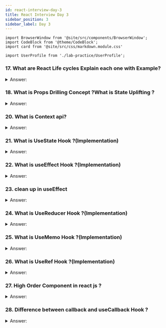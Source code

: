 ```yaml
---
id: react-interview-day-3
title: React Interview Day 3
sidebar_position: 3
sidebar_label: Day 3
---
```


```mdx-code-block
import BrowserWindow from '@site/src/components/BrowserWindow';
import CodeBlock from '@theme/CodeBlock';
import card from '@site/src/css/markdown.module.css'

import UserProfile from './lab-practice/UserProfile';
```

### 17. What are React Life cycles Explain each one with Example?

<details>
    <summary>Answer:</summary>

React has transitioned to using function components and hooks as the primary way to manage component lifecycles. Class components, which used the lifecycle methods, are still relevant but not the recommended approach for new projects. I'll provide an overview of both class component lifecycle methods and functional component equivalents.

**Class Component Lifecycle:**

1. **Mounting Phase:**
   These methods are called when an instance of a component is being created and inserted into the DOM.

   - `constructor()`: This is the first method called when a component is created. It's used to initialize state and bind event handlers.
   
   - `render()`: This method is used to return the JSX that represents the component's UI.
   
   - `componentDidMount()`: Called after the component is rendered into the DOM. It's a good place to fetch data or set up subscriptions.

   ```jsx
   class ExampleComponent extends React.Component {
     constructor(props) {
       super(props);
       this.state = { count: 0 };
     }
   
     componentDidMount() {
       console.log('Component mounted');
       // You can perform API calls or set up timers here
     }
   
     render() {
       return <div>{this.state.count}</div>;
     }
   }
   ```

2. **Updating Phase:**
   These methods are called when a component is being re-rendered due to changes in props or state.

   - `componentDidUpdate(prevProps, prevState)`: Called after the component's update has been flushed to the DOM. You can perform actions based on the previous props and state.

   ```jsx
   class ExampleComponent extends React.Component {
     componentDidUpdate(prevProps, prevState) {
       if (this.props.someValue !== prevProps.someValue) {
         console.log('Props changed');
       }
     }
   
     render() {
       return <div>{this.props.someValue}</div>;
     }
   }
   ```

3. **Unmounting Phase:**
   This method is called before a component is removed from the DOM.

   - `componentWillUnmount()`: Used to clean up resources, subscriptions, or timers created in `componentDidMount`.

   ```jsx
   class ExampleComponent extends React.Component {
     componentWillUnmount() {
       console.log('Component will unmount');
       // Clean up resources here
     }
   
     render() {
       return <div>{this.props.data}</div>;
     }
   }
   ```

**Functional Component Equivalents with Hooks:**

React introduced hooks to manage component logic in functional components.

1. **Effect Hook (`useEffect`):**
   The equivalent of `componentDidMount`, `componentDidUpdate`, and `componentWillUnmount` combined.

   ```jsx
   import React, { useState, useEffect } from 'react';

   function ExampleComponent() {
     const [count, setCount] = useState(0);

     useEffect(() => {
       console.log('Component mounted');
       // You can perform API calls or set up timers here

       return () => {
         console.log('Component will unmount');
         // Clean up resources here
       };
     }, []); // Empty array means this effect only runs on mount and unmount

     return <div>{count}</div>;
   }
   ```


</details>

### 18. What is Props Drilling Concept ?What is State Uplifting ?

<details>
    <summary>Answer:</summary>

In React, Props Drilling and State Lifting are concepts related to how you manage and share data between components. Let's break them down in simple terms with examples:

**Props Drilling:**

Imagine you have a tree-like structure of components, where a component A needs to pass data to component C, but component B is in between them. To get the data from A to C, you have to pass the data through B, even though B doesn't need the data itself. This passing of data through intermediate components is called Props Drilling.

**Example:**

Let's say you have a parent component `App`, a middle component `ParentComponent`, and a child component `ChildComponent`. You want to pass a piece of data from `App` to `ChildComponent`:

```jsx title="App.js"
// 
import React from 'react';
import ParentComponent from './ParentComponent';

function App() {
  const dataToPass = "Hello from App!";

  return (
    <div>
      <ParentComponent data={dataToPass} />
    </div>
  );
}

export default App;
```

```jsx title="ParentComponent.js"
import React from 'react';
import ChildComponent from './ChildComponent';

function ParentComponent(props) {
  return (
    <div>
      <ChildComponent data={props.data} />
    </div>
  );
}

export default ParentComponent;
```

```jsx title="ChildComponent.js"
import React from 'react';

function ChildComponent(props) {
  return <div>{props.data}</div>;
}

export default ChildComponent;
```

In this example, `ParentComponent` is receiving the data from its parent `App` and then passing it down to `ChildComponent`. This is props drilling, as the data is being drilled through `ParentComponent` even though it doesn't directly use the data itself.

**State Lifting:**
State Lifting involves moving the state from a child component up to a parent component when multiple child components need access to that state. This way, the state becomes shared among these child components through their common parent.

Example:
Suppose you have two sibling components, `CounterA` and `CounterB`, and you want them to share the same counter value:

```jsx title="CounterA.js" 
import React from 'react';

function CounterA(props) {
  return (
    <div>
      <p>Counter A: {props.counter}</p>
      <button onClick={props.onIncrement}>Increment A</button>
    </div>
  );
}

export default CounterA;
```

```jsx title="CounterB.js"

import React from 'react';

function CounterB(props) {
  return (
    <div>
      <p>Counter B: {props.counter}</p>
      <button onClick={props.onIncrement}>Increment B</button>
    </div>
  );
}

export default CounterB;
```

```jsx title="ParentComponent.js"
import React, { useState } from 'react';
import CounterA from './CounterA';
import CounterB from './CounterB';

function ParentComponent() {
  const [counter, setCounter] = useState(0);

  const incrementCounter = () => {
    setCounter(counter + 1);
  };

  return (
    <div>
      <CounterA counter={counter} onIncrement={incrementCounter} />
      <CounterB counter={counter} onIncrement={incrementCounter} />
    </div>
  );
}

export default ParentComponent;
```

In this example, the state (`counter`) is lifted from both `CounterA` and `CounterB` to their common parent, `ParentComponent`. This way, both child components share the same state and can update it by calling the `onIncrement` function.

</details>

### 20. What is Context api?

<details>
    <summary>Answer:</summary>

Imagine you're building a large React app with multiple components, and many of these components need to access the same data, like a user's authentication status or theme preferences. Instead of passing this data through props from parent to child components, React offers a more efficient way to share data across components, called the Context API.

Think of Context API as a global messenger service for your components. It allows you to create a centralized place where you can store and share data that multiple components need, without having to pass it down manually.

**Example: Theme Context**

Let's say you're building a website with a light and dark theme, and you want all your components to be aware of the current theme. Using Context API, you can achieve this without passing the theme as a prop through all your components.

1. **Create the Context:**
   First, you define a context. Think of it as a container for your shared data.
   
   ```jsx title="ThemeContext.js"
   import React from 'react';
   
   const ThemeContext = React.createContext();
   
   export default ThemeContext;
   ```

2. **Provide the Data:**
   Somewhere near the top of your component tree, you wrap your components with a provider. This provider makes the shared data available to all components underneath it.
   
   ```jsx title="App.js"

   import React from 'react';
   import ThemeContext from './ThemeContext';
   import Header from './Header';
   
   function App() {
     const theme = 'dark'; // You can have logic to determine the theme
   
     return (
       <ThemeContext.Provider value={theme}>
         <Header />
         {/* Other components */}
       </ThemeContext.Provider>
     );
   }
   
   export default App;
   ```

3. **Consume the Data:**
   In any component that needs the theme, you can use the `useContext` hook to access the shared data without having to pass it through props.
   
   ```jsx title="Header.js"
  
   import React, { useContext } from 'react';
   import ThemeContext from './ThemeContext';
   
   function Header() {
     const theme = useContext(ThemeContext);
     const headerStyle = {
       backgroundColor: theme === 'dark' ? 'black' : 'white',
       color: theme === 'dark' ? 'white' : 'black',
     };
   
     return (
       <header style={headerStyle}>
         {/* Header content */}
       </header>
     );
   }
   
   export default Header;
   ```

By using the Context API, you've made it easy for components to access and use the theme information without prop-drilling. This simplifies your code and makes it more maintainable, especially when dealing with larger applications with complex component hierarchies.

</details>

### 21. What is UseState Hook ?(Implementation)

<details>
    <summary>Answer:</summary>

In React, the `useState` hook is a feature that allows you to add state management to functional components. It lets you create and manage a piece of state within a functional component without the need for class components or complex state management libraries.

Here's a simple explanation of how to use the `useState` hook with an example:

Let's say you're building a counter component. You want the counter to increase by 1 every time a button is clicked. Here's how you would achieve this using the `useState` hook:

```jsx live

function Counter() {
  // Declare a piece of state named "count" with an initial value of 0.
  // The "setCount" function is used to update the "count" state.
  const [count, setCount] = useState(0);

  // Event handler for the button click
  const increment = () => {
    // Use the "setCount" function to update the "count" state.
    // It takes the new value as an argument and re-renders the component.
    setCount(count + 1);
  };

  return (
    <div>
      <h1>Counter App</h1>
      <p>Count: {count}</p>
      <button onClick={increment}>Increment</button>
    </div>
  );
}

```

**In this example:**

1. We import the `useState` hook from React.
2. Inside the `Counter` component, we declare a state variable named `count` using the `useState` hook. The initial value of `count` is set to `0`.
3. We also get a function named `setCount` from the `useState` hook. This function is used to update the value of `count` and trigger a re-render of the component.
4. When the button is clicked, the `increment` function is called. Inside this function, we use `setCount` to increase the value of `count` by 1.
5. The updated `count` value is displayed in the JSX using curly braces `{count}`.
6. The button's `onClick` attribute is set to the `increment` function, so clicking the button triggers the increment logic.

The `useState` hook helps you manage the state of your component in a simple and straightforward manner, making it a powerful tool for state management in React functional components.

</details>

### 22. What is useEffect Hook ?(Implementation)

<details>
    <summary>Answer:</summary>

`useEffect` is a built-in React hook that allows you to perform side effects in your functional components. Side effects might include data fetching, DOM manipulation, subscriptions, or anything that needs to happen after rendering. It's a way to introduce lifecycle behavior to functional components, similar to what class components do with methods like `componentDidMount`, `componentDidUpdate`, and `componentWillUnmount`.

**Example:**
Let's say you're building a weather app. You want to fetch weather data from an API and display it when the component renders, and you also want to update the weather data whenever the user's location changes.

Here's how you could use the `useEffect` hook to achieve this:

```jsx
import React, { useState, useEffect } from 'react';

function WeatherApp() {
  const [weatherData, setWeatherData] = useState(null);
  const [location, setLocation] = useState('New York');

  // This useEffect runs after the component renders
  useEffect(() => {
    // Simulating an API call to fetch weather data
    fetch(`https://api.example.com/weather?location=${location}`)
      .then(response => response.json())
      .then(data => setWeatherData(data))
      .catch(error => console.error(error));
  }, [location]); // The effect will re-run if location changes

  return (
    <div>
      <h1>Weather App</h1>
      <p>Current Location: {location}</p>
      {weatherData ? (
        <div>
          <p>Temperature: {weatherData.temperature}°C</p>
          <p>Condition: {weatherData.condition}</p>
        </div>
      ) : (
        <p>Loading weather data...</p>
      )}
    </div>
  );
}

export default WeatherApp;
```

In this example, the `useEffect` hook is used to fetch weather data from an API when the component renders. It also monitors the `location` state. If the `location` changes, the effect will re-run, fetching the new weather data based on the updated location. This way, you're handling both the initial rendering and any subsequent updates to the component's data.


</details>

### 23. clean up in useEffect

<details>
  <summary>Answer:</summary>

In React, a `useEffect` hook is used to perform side effects in your components. Side effects could include things like data fetching, subscriptions, or manually changing the DOM. Sometimes, these side effects need to be cleaned up or undone when the component is removed from the screen or when the relevant data changes.

Cleaning up in `useEffect` means making sure that any resources or effects you set up are properly removed or reverted when they're no longer needed. This helps prevent memory leaks and ensures that your application runs smoothly.

**Simple analogy:**

Imagine you're at a campfire, and you want to roast marshmallows. After you're done roasting, it's important to extinguish the fire properly, so it doesn't cause any problems. Cleaning up in `useEffect` is similar – you're ensuring that any "fires" you started in your component are put out when you're done with them.

Now, let's relate this to React with an example:

```jsx
import React, { useState, useEffect } from 'react';
```

```jsx live
function CampfireComponent() {
  const [roasting, setRoasting] = useState(false);

  useEffect(() => {
    // This is like starting the campfire
    console.log('Campfire started');

    // Clean-up function
    return () => {
      // This is like extinguishing the campfire
      console.log('Campfire extinguished');
    };
  }, [roasting]);

  const toggleRoasting = () => {
    setRoasting((prevState) => !prevState);
  };

  return (
    <div>
      <button onClick={toggleRoasting}>
        {roasting ? 'Stop Roasting' : 'Start Roasting'}
      </button>
      <p>Roasting: {roasting ? 'Yes' : 'No'}</p>
    </div>
  );
}

```

In this example, the `useEffect` hook sets up the "campfire" when `roasting` state changes. The `return` function inside the `useEffect` acts as the cleanup step when the component unmounts or when the `roasting` state changes again. This ensures that any resources or effects initiated during the "campfire" are properly cleaned up when they're no longer needed.

During an interview, you can explain how this analogy applies to React's `useEffect`, emphasizing that it's a way to manage resources and effects to maintain the performance and stability of your application.

</details>

### 24. What is UseReducer Hook ?(Implementation)

<details>
  <summary>Answer:</summary>

The `useReducer` hook in React is a way to manage complex state logic in your components. It's an alternative to the more commonly used `useState` hook. While `useState` is great for simple state management, `useReducer` is more suitable when your state transitions involve multiple actions and become intricate.

**Think of it like this:** Imagine you're driving a car, and you need to make various maneuvers like accelerating, braking, and turning. If your car actions become more intricate, it's easier to use a steering wheel (like `useReducer`) than pushing pedals (like `useState`).

**Example:**

Let's say you're building a simple counter app using `useReducer`.

First, you'll need to import `useReducer` at the top of your component file:

```jsx
import React, { useReducer } from 'react';
```

Now, let's create a reducer function. The reducer takes the current state and an action as parameters and returns the new state based on the action. In this example, we'll increment and decrement the count based on the action type.

```jsx
const initialState = { count: 0 };

const reducer = (state, action) => {
  switch (action.type) {
    case 'INCREMENT':
      return { count: state.count + 1 };
    case 'DECREMENT':
      return { count: state.count - 1 };
    default:
      return state;
  }
};
```

Now, in your component, you can use the `useReducer` hook like this:

```jsx
function Counter() {
  const [state, dispatch] = useReducer(reducer, initialState);

  return (
    <div>
      <p>Count: {state.count}</p>
      <button onClick={() => dispatch({ type: 'INCREMENT' })}>Increment</button>
      <button onClick={() => dispatch({ type: 'DECREMENT' })}>Decrement</button>
    </div>
  );
}
```

```jsx live
function Counter() {
const initialState = { count: 0 };

const reducer = (state, action) => {
  switch (action.type) {
    case 'INCREMENT':
      return { count: state.count + 1 };
    case 'DECREMENT':
      return { count: state.count - 1 };
    default:
      return state;
  }
};
  const [state, dispatch] = useReducer(reducer, initialState);

  return (
    <div>
      <p>Count: {state.count}</p>
      <button onClick={() => dispatch({ type: 'INCREMENT' })}>Increment</button> 
      <span> </span>
      <button onClick={() => dispatch({ type: 'DECREMENT' })}>Decrement</button>
    </div>
  );
}
```

In this example, `state` holds the current state object, and `dispatch` is a function that sends actions to the reducer. When the buttons are clicked, they dispatch the respective actions, and the reducer function updates the state accordingly.

This way, you're using `useReducer` to manage the state transitions more effectively, especially when the logic becomes more complex. It's like having a dedicated tool (reducer) for handling different actions and their effects on the state.

</details>

### 25. What is UseMemo Hook ?(Implementation)

<details>
  <summary>Answer:</summary>

Imagine you're building a React application, and sometimes your components need to perform some heavy calculations or operations to generate data. Now, if these calculations are done every time your component renders, it could slow down your app's performance, especially if the input data hasn't changed. This is where `useMemo` comes in handy.

`useMemo` is a React hook that allows you to optimize performance by memoizing (caching) the result of a function or computation. It remembers the result of a calculation based on the dependencies you provide, and only recalculates when those dependencies change.

**Simple example:**

```jsx
import React, { useState, useMemo } from 'react';
```

```jsx live
function App() {
  const [count, setCount] = useState(0);
  
  // Without useMemo: This function gets called every time the component renders
  const expensiveCalculation = () => {
    console.log("Calculating...");
    let result = 0;
    for (let i = 1; i <= count; i++) {
      result += i;
    }
    return result;
  };

  // With useMemo: This function will only re-run when 'count' changes
  const memoizedResult = useMemo(() => {
    console.log("Calculating (with useMemo)...");
    let result = 0;
    for (let i = 1; i <= count; i++) {
      result += i;
    }
    return result;
  }, [count]);

  return (
    <div>
      <div>
        <p>Count: {count}</p>
        <p>Expensive Calculation Result: {expensiveCalculation()}</p>
        <p>Memoized Result: {memoizedResult}</p>
      </div>
      <button onClick={() => setCount(count + 1)}>Increment Count</button>
    </div>
  );
}
```

In this example, we're using the `useMemo` hook to cache the result of the calculation based on the `count` dependency. When you click the "Increment Count" button, you'll notice that the "Expensive Calculation Result" changes every time because the calculation runs with every render. However, the "Memoized Result" only recalculates when the `count` changes, as indicated by the console logs.

By using `useMemo`, you can improve your app's performance by avoiding unnecessary recalculations and only updating when needed, which is particularly important for components with complex computations.

</details>

### 26. What is UseRef Hook ?(Implementation)

<details>
  <summary>Answer:</summary>

In React, the `useRef` hook is used to access and interact with DOM elements or to store mutable values that won't trigger a re-render when they change. Unlike the `useState` hook, changes to the `useRef` value won't cause the component to update, making it useful for managing things that don't affect the UI directly.

**Example:**
Let's say you have a simple component that includes a button. When you click the button, you want to focus on an input field without causing the whole component to re-render.

```jsx
import React, { useRef } from 'react';
```

```jsx live
function FocusExample() {
  // Create a ref using the useRef hook
  const inputRef = useRef(null);

  const handleButtonClick = () => {
    // Use the ref to focus on the input element
    if (inputRef.current) {
      inputRef.current.focus();
    }
  };

  return (
    <div>
      <input ref={inputRef} type="text" />
      <button onClick={handleButtonClick}>Focus Input</button>
    </div>
  );
}
```

In this example, the `useRef` hook is used to create a reference (`inputRef`) to the input element. When the button is clicked, the `handleButtonClick` function is called, and it uses the `inputRef` to focus on the input element without causing a re-render of the component.

</details>

### 27. High Order Component in react js ?

<details>
  <summary>Answer:</summary>

A Higher Order Component (HOC) is a design pattern used in React that enhances the behavior or functionality of a component by wrapping it inside another component. It's like a function that takes a component as input and returns a new component with some additional features or props. HOCs are often used to reuse logic, apply cross-cutting concerns (like authentication or data fetching), and keep the codebase modular.

**Example:**
Let's say you have a component named `UserProfile` that displays a user's information. You want to add some conditional rendering logic to this component to show a "Premium User" badge if the user has a premium subscription. Instead of cluttering your `UserProfile` component with this logic, you can use an HOC.

**How you might define an HOC to achieve this:**

```jsx
import React from 'react';

// This is the Higher Order Component
const withPremiumBadge = (WrappedComponent) => {
  return class extends React.Component {
    render() {
      const { isPremiumUser, ...rest } = this.props;

      return (
        <div>
          {isPremiumUser && <div>Premium User</div>}
          <WrappedComponent {...rest} />
        </div>
      );
    }
  };
};

// This is the original component
class UserProfile extends React.Component {
  render() {
    const { name, isPremiumUser } = this.props;

    return (
      <div>
        <h1>{name}</h1>
        {isPremiumUser ? <p>Premium User Content</p> : <p>Regular User Content</p>}
      </div>
    );
  }
}

// Wrap UserProfile component with the withPremiumBadge HOC
const UserProfileWithBadge = withPremiumBadge(UserProfile);

// Usage
const App = () => {
  return (
    <div>
      <UserProfileWithBadge name="Shivay" isPremiumUser={true} />
      <UserProfileWithBadge name="Ajay Dhangar" isPremiumUser={false} />
    </div>
  );
};

export default App;
```

<BrowserWindow>
  <div>
    <UserProfile/>
  </div>
</BrowserWindow>

In this example, the `withPremiumBadge` HOC takes the `UserProfile` component as input and returns a new component that conditionally renders the premium badge and then renders the original `UserProfile` component. This allows you to keep your `UserProfile` component clean and focused on displaying user information, while the HOC takes care of adding the badge based on the `isPremiumUser` prop.

:::tip
Remember, HOCs are a powerful tool in React to enhance component behavior and reusability. They can be used for a wide range of scenarios, from handling authentication to managing state or props.
:::
</details>

### 28. Difference between callback and useCallback Hook ?

<details>
    <summary>Answer:</summary>


| Aspect            | Callback                           | useCallback Hook                               |
|-------------------|-----------------------------------|------------------------------------------------|
| Purpose           | Function passed as an argument to another function, to be called at a specific time or event. | Hook provided by React to optimize the performance of functional components by memoizing functions. |
| Usage Scenario    | Commonly used in scenarios like event handling, asynchronous operations, and passing functions as props. | Used to prevent unnecessary re-renders in functional components that use reference-equality checks. |
| Function Creation | A new function is created every time the parent function/component re-renders, even if the arguments are the same. | Creates a memoized version of the function that only changes if its dependencies (input values) change. |
| Performance Benefit | Can lead to performance issues if not managed properly, as new functions can cause unnecessary re-renders of child components. | Helps improve performance by reusing the same function reference if the dependencies remain the same, reducing re-renders. |


:::tip

**Callback Function:**

A callback function in React is a regular JavaScript function that you pass as an argument to another function or component. It's a way to tell that function/component what to do once a specific action or event occurs. Callbacks are often used to handle asynchronous tasks, such as responding to user interactions or data fetching.

Example:
```jsx
function Button(props) {
  return <button onClick={props.onClick}>Click me</button>;
}

function App() {
  const handleClick = () => {
    console.log("Button was clicked!");
  };

  return <Button onClick={handleClick} />;
}
```

In this example, `handleClick` is a callback function that gets executed when the button is clicked. It's passed as a prop to the `Button` component, and the component triggers this function when the button is clicked.

**useCallback Hook:**

The `useCallback` hook is a part of the React library and is used to optimize performance in scenarios where you need to memoize (remember) a function instance between renders. This is particularly useful when dealing with child components that depend on the function reference, as it prevents unnecessary re-renders of those child components.

Example:
```jsx
import { useState, useCallback } from 'react';

function Button(props) {
  return <button onClick={props.onClick}>Click me</button>;
}

function App() {
  const [count, setCount] = useState(0);

  const handleClick = useCallback(() => {
    console.log("Button was clicked!");
    setCount(count + 1);
  }, [count]);

  return (
    <div>
      <Button onClick={handleClick} />
      <p>Count: {count}</p>
    </div>
  );
}
```

In this example, the `handleClick` function is wrapped with the `useCallback` hook. The second argument to `useCallback` is an array of dependencies, in this case `[count]`. This means that the `handleClick` function will be memoized and only recreated if the `count` value changes. This prevents unnecessary recreation of the function on each render, improving performance.

To summarize, a callback is a general concept in JavaScript used to handle functions passed as arguments for specific actions. The `useCallback` hook is a React-specific tool for optimizing performance by memoizing functions, ensuring that they don't get recreated unnecessarily and avoiding unnecessary re-renders of dependent components.
:::


</details>